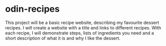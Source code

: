 # odin-recipes
This project will be a basic recipe website, describing my favourite dessert recipes. I will create a website with a title and links to different recipes. With each recipe, I will demonstrate steps, lists of ingredients you need and a short description of what it is and why I like the dessert.